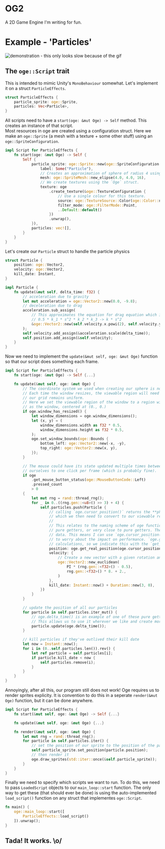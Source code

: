 # OG2

A 2D Game Engine I'm writing for fun.

# Example - 'Particles'

![demonstration - this only looks slow because of the gif](https://imgur.com/KrUqWSP.gif)

## The `oge::Script` trait

This is intended to mimic Unity's `MonoBehaviour` somewhat. Let's implement it on a struct `ParticleEffects`.

```rs
struct ParticleEffects {
    particle_sprite: oge::Sprite,
    particles: Vec<Particle>,
}
```

All scripts need to have a `start(oge: &mut Oge) -> Self` method. This creates an instance of that script.  
Most resources in oge are created using a configuration struct. Here we make an `oge::Sprite` (a mesh with a texture +
some other stuff) using an `oge::SpriteConfiguration`.

```rs
impl Script for ParticleEffects {
    fn start(oge: &mut Oge) -> Self {
        Self {
            particle_sprite: oge::Sprite::new(oge::SpriteConfiguration {
                label: Some("Particle"),
                // Creates an approximation of sphere of radius 4 using 16 vertices
                mesh: oge::SpriteMesh::new_elipse(4.0, 4.0, 16),
                // We create textures using the `Oge` struct.
                texture: oge
                    .create_texture(&oge::TextureConfiguration {
                        // Use a single colour for this texture.
                        source: oge::TextureSource::Color(oge::Color::new(1., 0., 0., 1.)),
                        filter_mode: oge::FilterMode::Point,
                        ..Default::default()
                    })
                    .unwrap(),
            }),
            particles: vec![],
        }
    }
}
```

Let's create our `Particle` struct to handle the particle physics

```rs
struct Particle {
    position: oge::Vector2,
    velocity: oge::Vector2,
    kill_date: Instant,
}

impl Particle {
    fn update(&mut self, delta_time: f32) {
        // acceleration due to gravity
        let mut acceleration = oge::Vector2::new(0.0, -9.8);
        // deceleration due to drag
        acceleration.sub_assign(
            // This approximates the equation for drag equation which is just 
            // 0.5 * k_1 * s^2 * k_2 * k_3 -> k * s^2
            &oge::Vector2::new(self.velocity.x.powi(2), self.velocity.y.powi(2)).scale(0.05),
        );
        self.velocity.add_assign(&acceleration.scale(delta_time));
        self.position.add_assign(&self.velocity);
    }
}
```

Now we need to implement the `update(&mut self, oge: &mut Oge)` function so that our script does something each frame.

```rs
impl Script for ParticleEffects {
    fn start(oge: &mut Oge) -> Self {...}

    fn update(&mut self, oge: &mut Oge) {
        // The coordinate system we used when creating our sphere is not fixed, we need to define it.
        // Each time the window resizes, the viewable region will need to get bigger or smaller so that 
        // our grid remains uniform. 
        // Here we set the viewable region of the window to a region with the 'same' width and height
        // as the window, centered at (0., 0.)
        if oge.window_has_resized() {
            let window_dimensions = oge.window_dimensions();
            let (x, y) = (
                window_dimensions.width as f32 * 0.5,
                window_dimensions.height as f32 * 0.5,
            );
            oge.set_window_bounds(oge::Bounds {
                bottom_left: oge::Vector2::new(-x, -y),
                top_right: oge::Vector2::new(x, y),
            });
        }

        // The mouse could have its state updated multiple times between renders, here, we're limiting
        // ourselves to one click per frame (which is probably fine).
        if oge
            .get_mouse_button_status(oge::MouseButtonCode::Left)
            .pressed_count
            > 0
        {
            let mut rng = rand::thread_rng();
            for _ in 0..((rng.gen::<u8>() >> 3) + 4) {
                self.particles.push(Particle {
                    // calling `oge.cursor_position()` returns the **physical position** of the mouse,
                    // which we then need to convert to our viewable region using `oge.get_real_position(...)`
                    //
                    // This relates to the naming scheme of oge functions. Functions that are nouns are 
                    // pure getters, or very close to pure getters. They shouldn't do any processing of 
                    // data. This means I can use `oge.cursor_position()` anywhere I like and not have
                    // to worry about the impact on performance. `oge.get_real_position()` *does* do some
                    // calculations, so we indicate this with the `get_` prefix.
                    position: oge.get_real_position(oge.cursor_position()),
                    velocity: {
                        // Create a new vector with a given rotation and magnitude
                        oge::Vector2::new_euclidean(
                            PI * (rng.gen::<f32>() - 0.5),
                            rng.gen::<f32>() * 8. + 2.,
                        )
                    },
                    kill_date: Instant::now() + Duration::new(3, 0),
                })
            }
        }

        // update the position of all our particles
        for particle in self.particles.iter_mut() {
            // oge.delta_time() is an example of one of these pure getters. It is effectively instant.
            // This allows us to use it wherever we like and create more readable code.
            particle.update(oge.delta_time());
        }

        // kill particles if they've outlived their kill date
        let now = Instant::now();
        for i in (0..self.particles.len()).rev() {
            let ref particle = self.particles[i];
            if particle.kill_date < now {
                self.particles.remove(i);
            }
        }
    }
}
```

Annoyingly, after all this, our program still does not work! Oge requires us to render sprites explicity. It is convention
to do this in a seperate `render(&mut Oge)` function, but it can be done anywhere.

```rs
impl Script for ParticleEffects {
    fn start(&mut self, oge: &mut Oge) -> Self {...}

    fn update(&mut self, oge: &mut Oge) {...}

    fn render(&mut self, oge: &mut Oge) {
        let mut rng = rand::thread_rng();
        for particle in self.particles.iter() {
            // set the position of our sprite to the position of the particle
            self.particle_sprite.set_position(particle.position);
            // then render it
            oge.draw_sprites(std::iter::once(&self.particle_sprite));
        }
    }
}
```
Finally we need to specify which scripts we want to run. To do this, we need to pass `LoadedScript` objects to our `main_loop::start` 
function. The only way to get these (that should ever be done) is using the auto-implemented `load_script()` function on any 
struct that implementes `oge::Script`.

```rs
fn main() {
    oge::main_loop::start([
        ParticleEffects::load_script()
    ]).unwrap();
}

```
## Tada! It works. \o/